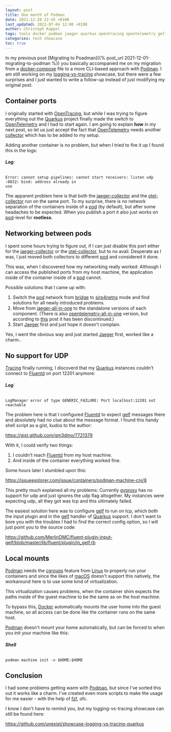 ```yaml
---
layout: post
title: One month of Podman
date: 2021-12-28 22:45 +0100
last_updated: 2022-07-04 12:00 +0100
author: Christoph Kappel
tags: tools docker podman jaeger quarkus opentracing opentelemetry gelf fluentd showcase
categories: tech showcase
toc: true
---
```

In my previous post [Migrating to Poadman]({% post_url 2021-12-01-migrating-to-podman %}) you
basically accompanied me on my migration from a [docker-compose][4] file to a more CLI-based
approach with [Podman][19].
I am still working on my [logging-vs-tracing][25] showcase, but there were a few surprises and I
just wanted to write a follow-up instead of just modifying my original post.

## Container ports

I originally started with [OpenTracing][17], but while I was trying to figure everything out the
[Quarkus][21] project finally made the switch to [OpenTelemetry][16] and I had to start again. I am
going to explain **how** in my next post, so let us just accept the fact that [OpenTelemetry][16]
needs another [collector][3] which has to be added to my setup.

Adding another container is no problem, but when I tried to fire it up I found this in the logs:

###### **Log**:
```log
Error: cannot setup pipelines: cannot start receivers: listen udp :6832: bind: address already in
use
```

The apparent problem here is that both the [jaeger-collector][11] and the [otel-collector][18] run
on the same port.
To my surprise, there is no network separation of the containers inside of a [pod][20] (by default),
but after some headaches to be expected. When you publish a port it also just works on
[pod][20]-level for **rootless**.

## Networking between pods

I spent some hours trying to figure out, if I can just disable this port either for the
[jaeger-collector][11] or the [otel-collector][18], but to no avail. Desperate as I was, I just
moved both collectors to different [pod][20] and considered it done.

This was, when I discovered how my networking really worked: Although I can access the published
ports from my host machine, the application inside of the container inside of a [pod][20] cannot.

Possible solutions that I came up with:

1. Switch the [pod][20] network from [bridge][1] to [sirp4netns][22] mode and find solutions for
all newly introduced problems.
2. Move from [jaeger-all-in-one][10] to the standalone versions of each component.
(There is also [opentelemetry-all-in-one][15] version, but according to [this][23] post it has
been discontinued.)
3. Start [Jaeger][12] first and just hope it doesn't complain.

Yes, I went the obvious way and just started [Jaeger][12] first, worked like a charm..

## No support for UDP

[Tracing][24] finally running, I discoverd that my [Quarkus][21] instances couldn't connect to
[Fluentd][6] on port 12201 anymore:

###### **Log**`
```log
LogManager error of type GENERIC_FAILURE: Port localhost:12201 not reachable
```

The problem here is that I configured [Fluentd][6] to expect [gelf][8] messages there and
absolutely had no clue about the message format.
I found this handy shell script as a gist, kudos to the author:

<https://gist.github.com/gm3dmo/7721379>

With it, I could verify two things:

1. I couldn't reach [Fluentd][6] from my host machine.
2. And inside of the container everything worked fine.

Some hours later I stumbled upon this:

<https://issueexplorer.com/issue/containers/podman-machine-cni/8>

This pretty much explained all my problems: Currently [gvproxy][9] has no support for udp and just
ignores the udp flag altogether.
My instances were expecting udp, all they got was tcp and this ultimately failed.

The easiest solution here was to configure [gelf][8] to run on tcp, which both the input plugin
and in the [gelf][8] handler of [Quarkus][21] support.
I don't want to bore you with the troubles I had to find the correct config option, so I will just
point you to the source code:

<https://github.com/MerlinDMC/fluent-plugin-input-gelf/blob/master/lib/fluent/plugin/in_gelf.rb>

## Local mounts

[Podman][19] needs the [cgroups][2] feature from [Linux][13] to properly run your containers and since
the likes of [macOS][14] doesn't support this natively, the workaround here is to use some kind of
virtualization.

This virtualization causes problems, when the container shim expects the paths inside of the guest
machine to be the same as on the host machine.

To bypass this, [Docker][5] automatically mounts the user home into the guest machine, so all access
can be done like the container runs on the same host.

[Podman][19] doesn't mount your home automatically, but can be forced to when you init your machine
like this:

###### **Shell**
```shell
podman machine init -v $HOME:$HOME
```

## Conclusion

I had some problems getting warm with [Podman][19], but since I've sorted this out it works like a
charm.
I've created even more scripts to make the usage for me easier - with the help of [fzf][7], ofc.

I know I don't have to remind you, but my logging-vs-tracing showcase can still be found here:

<https://github.com/unexist/showcase-logging-vs-tracing-quarkus>

[1]: https://podman.io/getting-started/network
[2]: https://en.wikipedia.org/wiki/Cgroups
[3]: https://www.jaegertracing.io/docs/1.29/deployment/#collector
[4]: https://docs.docker.com/compose/
[5]: https://docker.com
[6]: https://www.fluentd.org/
[7]: https://github.com/junegunn/fzf
[8]: https://www.graylog.org/features/gelf
[9]: https://pkg.go.dev/github.com/containers/gvisor-tap-vsock/cmd/gvproxy
[10]: https://hub.docker.com/r/jaegertracing/all-in-one
[11]: https://www.jaegertracing.io/docs/1.29/deployment/#collector
[12]: https://www.jaegertracing.io/
[13]: https://en.wikipedia.org/wiki/Linux
[14]: https://en.wikipedia.org/wiki/MacOS
[15]: https://hub.docker.com/r/jaegertracing/opentelemetry-all-in-one/
[16]: https://opentelemetry.io/
[17]: https://opentracing.io/
[18]: https://github.com/open-telemetry/opentelemetry-collector
[19]: https://podman.io/
[20]: https://developers.redhat.com/blog/2019/01/15/podman-managing-containers-pods
[21]: https://quarkus.io/
[22]: https://github.com/rootless-containers/slirp4netns
[23]: https://github.com/open-telemetry/opentelemetry-collector/discussions/2558
[24]: https://en.wikipedia.org/wiki/Tracing_(software)
[25]: https://github.com/unexist/showcase-logging-vs-tracing-quarkus